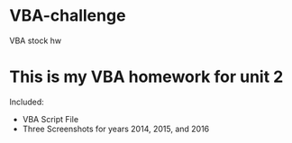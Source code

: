 # VBA-challenge
VBA stock hw

# This is my VBA homework for unit 2

Included:
  - VBA Script File
  - Three Screenshots for years 2014, 2015, and 2016
